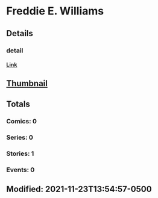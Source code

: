 # Freddie E. Williams 
## Details
### detail
#### [Link](http://marvel.com/comics/creators/13416/freddie_e_williams?utm_campaign=apiRef&utm_source=225578a89fc76f3d20fbffda5d17a88d)
## [Thumbnail](http://i.annihil.us/u/prod/marvel/i/mg/b/40/image_not_available.jpg)
## Totals
### Comics: 0
### Series: 0
### Stories: 1
### Events: 0
## Modified: 2021-11-23T13:54:57-0500